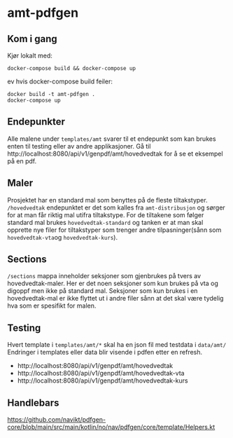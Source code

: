 # amt-pdfgen

## Kom i gang
Kjør lokalt med:
```shell
docker-compose build && docker-compose up
```

ev hvis docker-compose build feiler:
```shell
docker build -t amt-pdfgen .
docker-compose up
```

## Endepunkter 
Alle malene under `templates/amt` svarer til et endepunkt som kan brukes enten til testing eller av andre applikasjoner.
Gå til http://localhost:8080/api/v1/genpdf/amt/hovedvedtak for å se et eksempel på en pdf. 

## Maler
Prosjektet har en standard mal som benyttes på de fleste tiltakstyper.
`/hovedvedtak` endepunktet er det som kalles fra `amt-distribusjon` og sørger for at man får riktig mal utifra tiltakstype. For de tiltakene som følger standard mal brukes `hovedvedtak-standard` og tanken er at man skal opprette nye filer for tiltakstyper som trenger andre tilpasninger(sånn som `hovedvedtak-vta`og `hovedvedtak-kurs`).

## Sections
`/sections` mappa inneholder seksjoner som gjenbrukes på tvers av hovedvedtak-maler. Her er det noen seksjoner som kun brukes på vta og digoppf men ikke på standard mal. Seksjoner som kun brukes i en hovedvedtak-mal er ikke flyttet ut i andre filer sånn at det skal være tydelig hva som er spesifikt for malen.

## Testing
Hvert template i `templates/amt/*` skal ha en json fil med testdata i `data/amt/`
Endringer i templates eller data blir visende i pdfen etter en refresh.
- http://localhost:8080/api/v1/genpdf/amt/hovedvedtak
- http://localhost:8080/api/v1/genpdf/amt/hovedvedtak-vta
- http://localhost:8080/api/v1/genpdf/amt/hovedvedtak-kurs

## Handlebars
https://github.com/navikt/pdfgen-core/blob/main/src/main/kotlin/no/nav/pdfgen/core/template/Helpers.kt